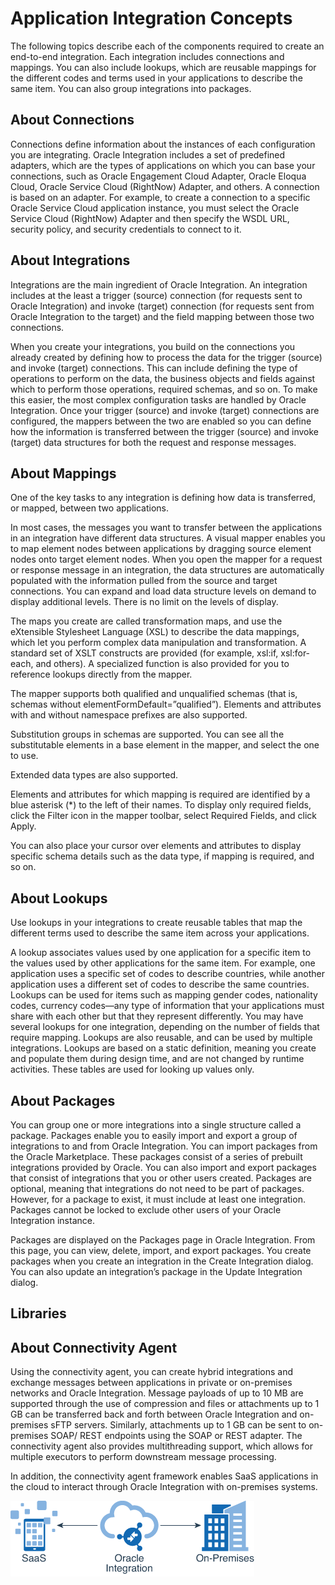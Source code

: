 # Application Integration Concepts

The following topics describe each of the components required to create an end-to-end integration. Each integration includes connections and mappings. You can also include lookups, which are reusable mappings for the different codes and terms used in your applications to describe the same item. You can also group integrations into packages.

## About Connections

Connections define information about the instances of each configuration you are integrating. Oracle Integration includes a set of predefined adapters, which are the types of applications on which you can base your connections, such as Oracle Engagement Cloud Adapter, Oracle Eloqua Cloud, Oracle Service Cloud (RightNow) Adapter, and others. A connection is based on an adapter. For example, to create a connection to a specific Oracle Service Cloud application instance, you must select the Oracle Service Cloud (RightNow) Adapter and then specify the WSDL URL, security policy, and security credentials to connect to it.

[](youtube:A93f0hER8wE)

## About Integrations

Integrations are the main ingredient of Oracle Integration. An integration includes at the least a trigger (source) connection (for requests sent to Oracle Integration) and invoke (target) connection (for requests sent from Oracle Integration to the target) and the field mapping between those two connections.

When you create your integrations, you build on the connections you already created by defining how to process the data for the trigger (source) and invoke (target) connections. This can include defining the type of operations to perform on the data, the business objects and fields against which to perform those operations, required schemas, and so on. To make this easier, the most complex configuration tasks are handled by Oracle Integration. Once your trigger (source) and invoke (target) connections are configured, the mappers between the two are enabled so you can define how the information is transferred between the trigger (source) and invoke (target) data structures for both the request and response messages.

[](youtube:I_-IaccQ4hw)

[](youtube:qqI3zpwcYvk)

## About Mappings

One of the key tasks to any integration is defining how data is transferred, or mapped, between two applications.

In most cases, the messages you want to transfer between the applications in an integration have different data structures. A visual mapper enables you to map element nodes between applications by dragging source element nodes onto target element nodes. When you open the mapper for a request or response message in an integration, the data structures are automatically populated with the information pulled from the source and target connections. You can expand and load data structure levels on demand to display additional levels. There is no limit on the levels of display.

The maps you create are called transformation maps, and use the eXtensible Stylesheet Language (XSL) to describe the data mappings, which let you perform complex data manipulation and transformation. A standard set of XSLT constructs are provided (for example, xsl:if, xsl:for-each, and others). A specialized function is also provided for you to reference lookups directly from the mapper.

The mapper supports both qualified and unqualified schemas (that is, schemas without elementFormDefault=”qualified”). Elements and attributes with and without namespace prefixes are also supported.

Substitution groups in schemas are supported. You can see all the substitutable elements in a base element in the mapper, and select the one to use.

Extended data types are also supported.

Elements and attributes for which mapping is required are identified by a blue asterisk (*) to the left of their names. To display only required fields, click the Filter icon in the mapper toolbar, select Required Fields, and click Apply.

You can also place your cursor over elements and attributes to display specific schema details such as the data type, if mapping is required, and so on.

## About Lookups

Use lookups in your integrations to create reusable tables that map the different terms used to describe the same item across your applications.

A lookup associates values used by one application for a specific item to the values used by other applications for the same item. For example, one application uses a specific set of codes to describe countries, while another application uses a different set of codes to describe the same countries. Lookups can be used for items such as mapping gender codes, nationality codes, currency codes—any type of information that your applications must share with each other but that they represent differently. You may have several lookups for one integration, depending on the number of fields that require mapping. Lookups are also reusable, and can be used by multiple integrations. Lookups are based on a static definition, meaning you create and populate them during design time, and are not changed by runtime activities. These tables are used for looking up values only.

## About Packages

You can group one or more integrations into a single structure called a package. Packages enable you to easily import and export a group of integrations to and from Oracle Integration. You can import packages from the Oracle Marketplace. These packages consist of a series of prebuilt integrations provided by Oracle. You can also import and export packages that consist of integrations that you or other users created. Packages are optional, meaning that integrations do not need to be part of packages. However, for a package to exist, it must include at least one integration. Packages cannot be locked to exclude other users of your Oracle Integration instance.

Packages are displayed on the Packages page in Oracle Integration. From this page, you can view, delete, import, and export packages. You create packages when you create an integration in the Create Integration dialog. You can also update an integration’s package in the Update Integration dialog.

## Libraries

## About Connectivity Agent

Using the connectivity agent, you can create hybrid integrations and exchange messages between applications in private or on-premises networks and Oracle Integration. Message payloads of up to 10 MB are supported through the use of compression and files or attachments up to 1 GB can be transferred back and forth between Oracle Integration and on-premises sFTP servers. Similarly, attachments up to 1 GB can be sent to on-premises SOAP/ REST endpoints using the SOAP or REST adapter. The connectivity agent also provides multithreading support, which allows for multiple executors to perform downstream message processing.

In addition, the connectivity agent framework enables SaaS applications in the cloud to interact through Oracle Integration with on-premises systems.

![Connectivity Agent](./images/connectivity-agent.png " ")